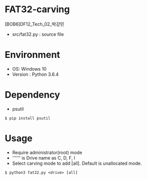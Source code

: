 # FAT32-carving

[BOB6]DF12_Tech_02_박강민

* src/fat32.py : source file

Environment
============

* OS: Windows 10
* Version : Python 3.6.4

Dependency
===========

* psutil

```
$ pip install psutil
```

Usage
======

* Require administrator(root) mode
* '''<drive>''' is Drive name as C, D, F, I
* Select carving mode to add [all]. Default is unallocated mode.

```
$ python3 fat32.py <drive> [all]
```